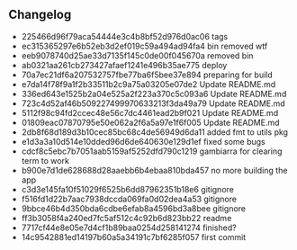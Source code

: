 ## Changelog
* 225466d96f79aca54444e3c4b8bf52d976d0ac06 tags
* ec315365297e6b52eb3d2ef019c59a494ad94fa4 bin removed wtf
* eeb9078740d25ae33d7135f145c0de00f045670a removed bin
* ab0321aa261cb273427afaef1241e496b35ae775 deploy
* 70a7ec21df6a207532757fbe77ba6f5bee37e894 preparing for build
* e7da14f78f9a1f2b33511b2c9a75a03205e07de2 Update README.md
* 336ed643e1525b2a04e525a2f223a370c5c093a6 Update README.md
* 723c4d52af46b509227499970633213f3da49a79 Update README.md
* 5112f98c94fd2ccec48e56c7dc4461ead2b9f021 Update README.md
* 01809eac07870795e50e062a2f6a5a97e1f6f005 Update README.md
* 2db8f68d189d3b10cec85bc68c4de56949d6da11 added fmt to utils pkg
* e1d3a3a10d514e10dded96d6de640630e129d1ef fixed some bugs
* cdcf8c5ebc7b7051aab5159af5252dfd790c1219 gambiarra for clearing term to work
* b900e7d1de628688d28aaebb6b4ebaa810bda457 no more building the app
* c3d3e145fa10f51029f6525b6dd87962351b18e6 gitignore
* f516fd1d22b7aac7938dccda069fa0d02dea4a53 gitignore
* 9bbce46b4d350bda6cdbe6efab8a4596bd3a8bee gitignore
* ff3b3058f4a240ed7fc5af512c4c92b6d823bb22 readme
* 7717cf44e8e05e7d4cf1b89baa0254d258141274 finished?
* 14c9542881ed14197b60a5a34191c7bf6285f057 first commit
